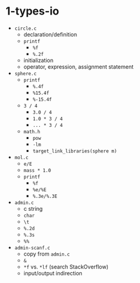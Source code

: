 # 1-types-io

- `circle.c`
  - declaration/definition
  - `printf`
    - `%f`
    - `%.2f`
  - initialization
  - operator, expression, assignment statement
- `sphere.c`
  - `printf`
    - `%.4f`
    - `%15.4f`
    - `%-15.4f`
  - `3 / 4`
    - `3.0 / 4`
    - `1.0 * 3 / 4`
    - `... * 3 / 4`
  - `math.h`
    - `pow`
    - `-lm`
    - `target_link_libraries(sphere m)`
- `mol.c` 
  - `e/E`
  - `mass * 1.0`
  - `printf`
    - `%f`
    - `%e/%E`
    - `%.3e/%.3E`
- `admin.c`
  - c string
  - `char`
  - `\t`
  - `%.2d`
  - `%.3s`
  - `%%`
- `admin-scanf.c`
  - copy from `admin.c`
  - `&`
  - `*f` vs. `*lf` (search StackOverflow)
  - input/output indirection